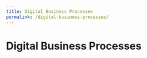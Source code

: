 ```yaml
---
title: Digital Business Processes
permalink: /digital-business-processes/
---
```


# Digital Business Processes
